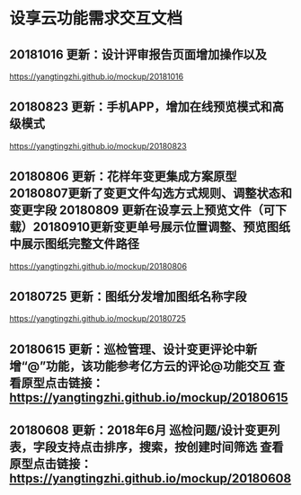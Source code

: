 # 设享云功能需求交互文档

## 20181016 更新：设计评审报告页面增加操作以及
https://yangtingzhi.github.io/mockup/20181016

## 20180823 更新：手机APP，增加在线预览模式和高级模式
https://yangtingzhi.github.io/mockup/20180823


## 20180806 更新：花样年变更集成方案原型 20180807更新了变更文件勾选方式规则、调整状态和变更字段 20180809 更新在设享云上预览文件（可下载）20180910更新变更单号展示位置调整、预览图纸中展示图纸完整文件路径
https://yangtingzhi.github.io/mockup/20180806

## 20180725 更新：图纸分发增加图纸名称字段
https://yangtingzhi.github.io/mockup/20180725

## 20180615 更新：巡检管理、设计变更评论中新增“@”功能，该功能参考亿方云的评论@功能交互 查看原型点击链接： https://yangtingzhi.github.io/mockup/20180615

## 20180608 更新：2018年6月 巡检问题/设计变更列表，字段支持点击排序，搜索，按创建时间筛选 查看原型点击链接： https://yangtingzhi.github.io/mockup/20180608